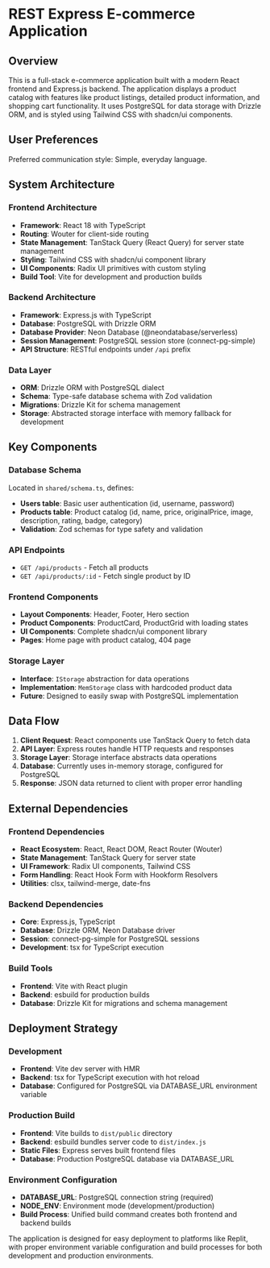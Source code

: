 # REST Express E-commerce Application

## Overview

This is a full-stack e-commerce application built with a modern React frontend and Express.js backend. The application displays a product catalog with features like product listings, detailed product information, and shopping cart functionality. It uses PostgreSQL for data storage with Drizzle ORM, and is styled using Tailwind CSS with shadcn/ui components.

## User Preferences

Preferred communication style: Simple, everyday language.

## System Architecture

### Frontend Architecture
- **Framework**: React 18 with TypeScript
- **Routing**: Wouter for client-side routing
- **State Management**: TanStack Query (React Query) for server state management
- **Styling**: Tailwind CSS with shadcn/ui component library
- **UI Components**: Radix UI primitives with custom styling
- **Build Tool**: Vite for development and production builds

### Backend Architecture
- **Framework**: Express.js with TypeScript
- **Database**: PostgreSQL with Drizzle ORM
- **Database Provider**: Neon Database (@neondatabase/serverless)
- **Session Management**: PostgreSQL session store (connect-pg-simple)
- **API Structure**: RESTful endpoints under `/api` prefix

### Data Layer
- **ORM**: Drizzle ORM with PostgreSQL dialect
- **Schema**: Type-safe database schema with Zod validation
- **Migrations**: Drizzle Kit for schema management
- **Storage**: Abstracted storage interface with memory fallback for development

## Key Components

### Database Schema
Located in `shared/schema.ts`, defines:
- **Users table**: Basic user authentication (id, username, password)
- **Products table**: Product catalog (id, name, price, originalPrice, image, description, rating, badge, category)
- **Validation**: Zod schemas for type safety and validation

### API Endpoints
- `GET /api/products` - Fetch all products
- `GET /api/products/:id` - Fetch single product by ID

### Frontend Components
- **Layout Components**: Header, Footer, Hero section
- **Product Components**: ProductCard, ProductGrid with loading states
- **UI Components**: Complete shadcn/ui component library
- **Pages**: Home page with product catalog, 404 page

### Storage Layer
- **Interface**: `IStorage` abstraction for data operations
- **Implementation**: `MemStorage` class with hardcoded product data
- **Future**: Designed to easily swap with PostgreSQL implementation

## Data Flow

1. **Client Request**: React components use TanStack Query to fetch data
2. **API Layer**: Express routes handle HTTP requests and responses
3. **Storage Layer**: Storage interface abstracts data operations
4. **Database**: Currently uses in-memory storage, configured for PostgreSQL
5. **Response**: JSON data returned to client with proper error handling

## External Dependencies

### Frontend Dependencies
- **React Ecosystem**: React, React DOM, React Router (Wouter)
- **State Management**: TanStack Query for server state
- **UI Framework**: Radix UI components, Tailwind CSS
- **Form Handling**: React Hook Form with Hookform Resolvers
- **Utilities**: clsx, tailwind-merge, date-fns

### Backend Dependencies
- **Core**: Express.js, TypeScript
- **Database**: Drizzle ORM, Neon Database driver
- **Session**: connect-pg-simple for PostgreSQL sessions
- **Development**: tsx for TypeScript execution

### Build Tools
- **Frontend**: Vite with React plugin
- **Backend**: esbuild for production builds
- **Database**: Drizzle Kit for migrations and schema management

## Deployment Strategy

### Development
- **Frontend**: Vite dev server with HMR
- **Backend**: tsx for TypeScript execution with hot reload
- **Database**: Configured for PostgreSQL via DATABASE_URL environment variable

### Production Build
- **Frontend**: Vite builds to `dist/public` directory
- **Backend**: esbuild bundles server code to `dist/index.js`
- **Static Files**: Express serves built frontend files
- **Database**: Production PostgreSQL database via DATABASE_URL

### Environment Configuration
- **DATABASE_URL**: PostgreSQL connection string (required)
- **NODE_ENV**: Environment mode (development/production)
- **Build Process**: Unified build command creates both frontend and backend builds

The application is designed for easy deployment to platforms like Replit, with proper environment variable configuration and build processes for both development and production environments.